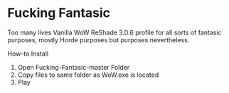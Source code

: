 # Fucking Fantasic
Too many lives Vanilla WoW ReShade 3.0.6 profile for all sorts of fantasic purposes, mostly Horde purposes but purposes nevertheless.

How-to Install
  1. Open Fucking-Fantasic-master Folder
  2. Copy files to same folder as WoW.exe is located
  3. Play
